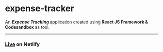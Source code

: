 # expense-tracker
An **_Expense Tracking_** application created using **React JS Framework &amp; Codesandbox** as tool.

<hr>

### [Live](https://csb-iennuq.netlify.app/) on Netlify
